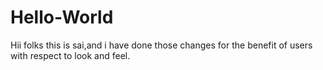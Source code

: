 # Hello-World

Hii folks this is sai,and i have done those changes for the benefit of users with respect to look and feel.
